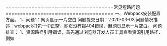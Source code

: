 =====================================常见短路问题=====================================
一、Webpack安装配置方面。
    1、问题1：网页显示一片空白
        问题提交日期：2020-03-03
        问题情况描述：webpack打包一切正常，网页没有报404错误，但网页显示一片空白。
        问题排查：
            1、资源路径引用错误，首先通过浏览器开发人员工具查看资源引用路径，例如<script>标签对js文件的引用路径'src'属性配置是否正确
            （有一个小技巧是核对开发人员工具中的Network标签，我们经常在配置webpack.config.js时犯的一个错误就是把publicPath公共路径配错。
              在webpack.config.js中的output和一些插件经常需要配置publicPath公共路径，该路径对应相关服务器中的path参数）。

            2、在HtmlWebpackPlugin插件中忘记引入相关chunk块导致该问题发生。因为webpack在优化配置splitChunks、runtimeChunk、
               以及其他插件静态提取chunk块时忘记将对应的块名称添加到HtmlWebpackPlugin插件的chunks数组选项中。

            3、低版本浏览器兼容原因导致该问题。例如针对Vue项目时360和IE浏览器需要在网页<head>标签中添加以下三项：
                <meta http-equiv=X-UA-Compatible content="IE=edge">
                <meta name=renderer content=webkit>
                <meta name=viewport content="width=device-width,initial-scale=1">

        
